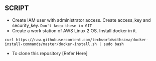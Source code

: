 SCRIPT
------
* Create IAM user with administrator access. Create access_key and security_key. `Don't keep these in GIT`
* Create a work station of AWS Linux 2 OS. Install docker in it.
```
curl https://raw.githubusercontent.com/techworldwithsiva/docker-install-commands/master/docker-install.sh | sudo bash
```
* To clone this repository [Refer Here]